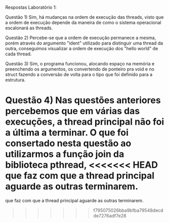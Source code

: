 Respostas Laboratório 1: 

Questão 1) Sim, há mudanças na ordem de execução das threads, 
visto que a ordem de execução depende da maneira de como o sistema operacional escalonará as threads.

Questão 2) Percebe-se que a ordem de execução permanece a mesma,
porém através do argumento "ident" utilizado para distinguir uma thread da outra,
conseguimos visualizar a ordem de execução dos "hello world" de cada thread.

Questão 3) Sim, o programa funcionou, alocando espaço na memória e preenchendo os argumentos,
os convertendo de ponteiro pra void e no struct fazendo a conversão de volta para
o tipo que foi definido para a estrutura.

Questão 4) Nas questões anteriores percebemos que em várias das execuções, a thread principal não foi a última a terminar. 
O que foi consertado nesta questão ao utilizarmos a função join da biblioteca pthread,
<<<<<<< HEAD
que faz com que a thread principal aguarde as outras terminarem.
=======
que faz com que a thread principal aguarde as outras terminarem.
>>>>>>> f795075026bba9bfba79548decdde7276adf7e28
